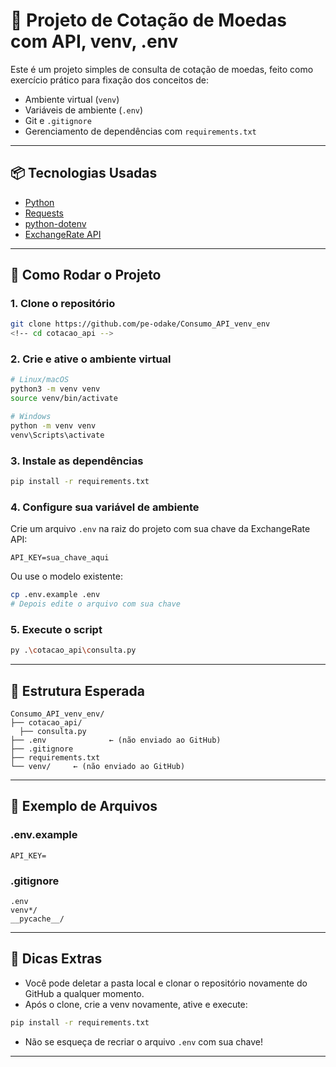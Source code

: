 # 💸 Projeto de Cotação de Moedas com API, venv, .env

Este é um projeto simples de consulta de cotação de moedas, feito como exercício prático para fixação dos conceitos de:

- Ambiente virtual (`venv`)
- Variáveis de ambiente (`.env`)
- Git e `.gitignore`
- Gerenciamento de dependências com `requirements.txt`

---

## 📦 Tecnologias Usadas

- [Python](https://www.python.org/)
- [Requests](https://pypi.org/project/requests/)
- [python-dotenv](https://pypi.org/project/python-dotenv/)
- [ExchangeRate API](https://www.exchangerate-api.com/)

---

## 🚀 Como Rodar o Projeto

### 1. Clone o repositório

```bash
git clone https://github.com/pe-odake/Consumo_API_venv_env
<!-- cd cotacao_api -->
```

### 2. Crie e ative o ambiente virtual

```bash
# Linux/macOS
python3 -m venv venv
source venv/bin/activate

# Windows
python -m venv venv
venv\Scripts\activate
```

### 3. Instale as dependências

```bash
pip install -r requirements.txt
```

### 4. Configure sua variável de ambiente

Crie um arquivo `.env` na raiz do projeto com sua chave da ExchangeRate API:

```
API_KEY=sua_chave_aqui
```

Ou use o modelo existente:

```bash
cp .env.example .env
# Depois edite o arquivo com sua chave
```

### 5. Execute o script

```bash
py .\cotacao_api\consulta.py
```

---

## 📁 Estrutura Esperada

```
Consumo_API_venv_env/
├── cotacao_api/
  ├── consulta.py
├── .env              ← (não enviado ao GitHub)
├── .gitignore
├── requirements.txt
└── venv/     ← (não enviado ao GitHub)
```

---

## 📄 Exemplo de Arquivos

### .env.example

```env
API_KEY=
```

### .gitignore

```gitignore
.env
venv*/
__pycache__/
```

---

## 📌 Dicas Extras

* Você pode deletar a pasta local e clonar o repositório novamente do GitHub a qualquer momento.
* Após o clone, crie a venv novamente, ative e execute:

```bash
pip install -r requirements.txt
```

* Não se esqueça de recriar o arquivo `.env` com sua chave!

---
